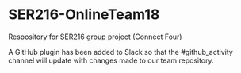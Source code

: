 # SER216-OnlineTeam18
Respository for SER216 group project (Connect Four)

A GitHub plugin has been added to Slack so that the #github_activity channel will update with changes made to our team repository.
